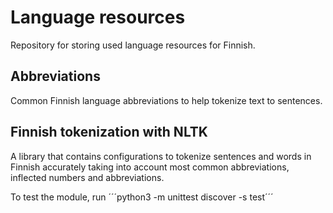 # Language resources
Repository for storing used language resources for Finnish.

## Abbreviations
Common Finnish language abbreviations to help tokenize text to sentences.

## Finnish tokenization with NLTK
A library that contains configurations to tokenize sentences and words in Finnish accurately taking into account most common abbreviations, inflected numbers and abbreviations.

To test the module, run ´´´python3 -m unittest discover -s test´´´
